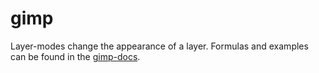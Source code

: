 # gimp

Layer-modes change the appearance of a layer.
Formulas and examples can be found in the [gimp-docs][gimp/docs/layer-modes].

[gimp/docs/layer-modes]: https://docs.gimp.org/en/gimp-concepts-layer-modes.html
